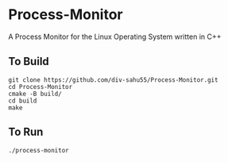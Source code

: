 <h1>Process-Monitor</h1>
A Process Monitor for the Linux Operating System written in C++ 
<p></p>
<h2>To Build</h2>

```
git clone https://github.com/div-sahu55/Process-Monitor.git
cd Process-Monitor
cmake -B build/
cd build
make
```
<h2>To Run</h2>

```
./process-monitor
```

